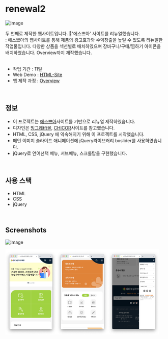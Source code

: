 # renewal2
![image](https://github.com/SeoeunCho/renewal1/blob/gh-pages/img/screenshot/gcimed_web01.png?raw=true)<br>

두 번째로 제작한 웹사이트입니다. 💄'에스쁘아' 사이트를 리뉴얼했습니다.<br>
: 에스쁘아의 웹사이트를 통해 제품의 광고효과와 수익창출을 높일 수 있도록 리뉴얼한 작업물입니다. 다양한 상품을 섹션별로 배치하였으며 장바구니/구매/찜하기 아이콘을 배치하였습니다. Overview까지 제작했습니다.<br>
<br>

- 작업 기간 : 11일
- Web Demo : [HTML-Site](https://seoeuncho.github.io/renewal2/)
- 앱 제작 과정 : [Overview](https://seoeuncho.github.io/renewal2_process/)
<br>


## 정보
- 이 프로젝트는 [에스쁘아](https://www.espoir.com/ko/main.do)사이트를 기반으로 리뉴얼 제작하였습니다.
- 디자인은 [빙그레tft몰](https://www.tftmall.co.kr/), [CHICOR](https://chicor.com/main)사이트를 참고했습니다.
- HTML, CSS, jQuery 에 익숙해지기 위해 이 프로젝트를 시작했습니다.
- 메인 이미지 슬라이드 애니메이션에 jQuery라이브러리 bxslider를 사용하였습니다.
- jQuery로 언어선택 메뉴, 서브메뉴, 스크롤탑을 구현했습니다.
<br>


## 사용 스택
- HTML
- CSS
- jQuery
<br>


## Screenshots
![image](https://github.com/SeoeunCho/renewal1/blob/gh-pages/img/screenshot/gcimed_web02.png?raw=true)
<div style="display: flex;">
  <img src="https://raw.githubusercontent.com/SeoeunCho/renewal1_mobile/gh-pages/img/screenshot/gcimed_mobile01.png" alt="image" width="32%" height="auto">
  <img src="https://raw.githubusercontent.com/SeoeunCho/renewal1_mobile/gh-pages/img/screenshot/gcimed_mobile02.png" alt="image" width="32%" height="auto">
  <img src="https://raw.githubusercontent.com/SeoeunCho/renewal1_mobile/gh-pages/img/screenshot/gcimed_mobile03.png" alt="image" width="32%" height="auto">
</div>
